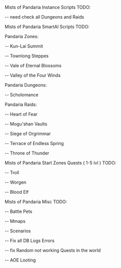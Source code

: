 Mists of Pandaria Instance Scripts TODO:

-- need check all Dungeons and Raids

Mists of Pandaria SmartAI Scripts TODO:

Pandaria Zones:

-- Kun-Lai Summit

-- Townlong Steppes

-- Vale of Eternal Blossoms

-- Valley of the Four Winds

Pandaria Dungeons:

-- Scholomance

Pandaria Raids:

-- Heart of Fear

-- Mogu'shan Vaults

-- Siege of Orgrimmar

-- Terrace of Endless Spring

-- Throne of Thunder

Mists of Pandaria Start Zones Quests ( 1-5 lvl ) TODO:

-- Troll

-- Worgen

-- Blood Elf

Mists of Pandaria Misc TODO:

-- Battle Pets

-- Mmaps

-- Scenarios

-- Fix all DB Logs Errors

-- fix Random not working Quests in the world

-- AOE Looting
